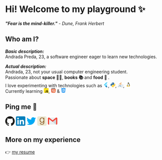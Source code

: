 # Hi! Welcome to my playground ✨
<i><b>"Fear is the mind-killer."</b> - Dune, Frank Herbert</i>


## Who am I?
<b><i>Basic description:</i></b>
</br>
Andrada Preda, 23, a software engineer eager to learn new technologies.

<b><i>Actual description:</i></b>
</br>
Andrada, 23, not your usual computer engineering student.
</br>
Passionate about <b> space 🌌🚀</b>, <b> books 📚 </b> and <b> food 🍝 </b>.
</br>
I love experimenting with technologies such as <img height="15" width="15" src="assets/flutterio-icon.svg"></div>, <img
    height="15" width="15" src="assets/python.svg"></div>, <img height="17" width="17" src="assets/java.svg"></div>,
<img height="17" width="17" src="assets/linux.svg"></div>
</br>
Currently learning <img height="15" width="15" src="assets/javascript.svg"></div>, <img height="15" width="15"
    src="assets/html5.svg"></div> & <img height="15" width="15" src="assets/css.svg"></div>

## Ping me 💬

<div>
    <a href="https://github.com/predandrada"><img height="30" width="30" src="assets/github.svg"></a>
    <a href="https://linkedin.com/in/predandrada"><img height="30" width="30" src="assets/linkedin.svg"></a>
    <a href="https://twitter.com/predandrada"><img height="30" width="30" src="assets/twitter.svg"></a>
    <a href="https://www.goodreads.com/predandrada"><img height="30" width="30" src="assets/goodreads.svg"></a>
    <a href="mailto: predandrada.elena@gmail.com"> <img height="30" width="30" src="assets/email.svg"></a>
</div>

## More on my experience
👉 <a href="https://drive.google.com/file/d/1MOi-fFpWt91iWFYeYFVUwDX6SspR51NI/view?usp=sharing">my resume</a>
</br>
